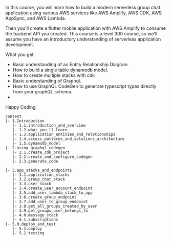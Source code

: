
In this course, you will learn how to build a modern serverless group chat application using various AWS services like AWS Amplify, AWS CDK, AWS AppSync, and AWS Lambda.

Then you'll create a flutter mobile application with AWS Amplify to consume the backend API you created.
This course is a level 300 course, so we'll assume you have an introductory understanding of serverless application development.

What you get
- Basic understanding of an Entity Relationship Diagram
- How to build a single table dynamodb model.
- How to create multiple stacks with cdk
- Basic understanding of Graphql.
- How to use GraphQL CodeGen to generate typescript types directly from your graphQL schema.
- 
Happy Coding 


```
content
|- 1.Introduction
   |- 1.1.introduction_and_overview
   |- 1.2.what_you_ll_learn
   |- 1.3.application_entities_and_relationships
   |- 1.4.access_patterns_and_solutions_architecture
   |- 1.5.dynamodb_model
|- 2.using graphql codegen
   |- 2.1.create_cdk_project
   |- 2.2.create_and_configure_codegen
   |- 2.3.generate_code

|- 3.app_stacks_and_endpoints
   |- 3.1.application_stacks
   |- 3.2.group_chat_stack
   |- 3.3.user_stack
   |- 3.4.create_user_account_endpoint
   |- 3.5.add_user_lambda_stack_to_app
   |- 3.6.create_group_endpoint
   |- 3.7.add_user_to_group_endpoint
   |- 3.8.get_all_groups_created_by_user
   |- 3.9.get_groups_user_belongs_to
   |- 4.0.message_stack
   |- 4.1.subscriptions
|- 5.0.deploy_and_test
   |- 5.1.deploy
   |- 5.2.testing
```